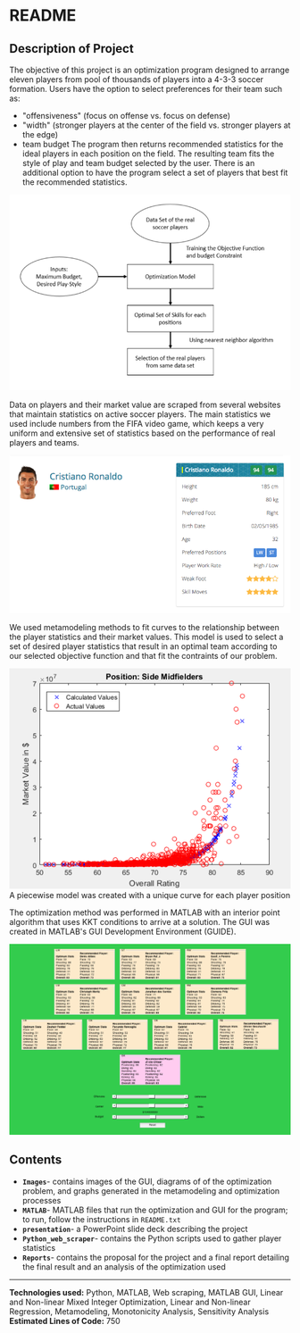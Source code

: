 # README
## Description of Project
The objective of this project is an optimization program designed to arrange
eleven players from pool of thousands of players into a 4-3-3 soccer formation.
Users have the option to select preferences for their team such as:
* "offensiveness" (focus on offense vs. focus on defense)
* "width" (stronger players at the center of the field vs. stronger players at
the edge)
* team budget
The program then returns recommended statistics for the ideal players in each
position on the field. The resulting team fits the style of play and team
budget selected by the user. There is an additional option to have the program
select a set of players that best fit the recommended statistics.

![](/Images/flow_chart.png)

Data on players and their market value are scraped from several websites that
maintain statistics on active soccer players. The main statistics we used
include numbers from the FIFA video game, which keeps a very uniform and
extensive set of statistics based on the performance of real players and teams.

![](/Images/player_stats.png)

We used metamodeling methods to fit curves to the relationship between the
player statistics and their market values. This model is used to select a set
of desired player statistics that result in an optimal team according to our
selected objective function and that fit the contraints of our problem.

![](/Images/data_curve_fit.png)  
A piecewise model was created with a unique curve for each player position

The optimization method was performed in MATLAB with an interior point 
algorithm that uses KKT conditions to arrive at a solution. The GUI was created
in MATLAB's GUI Development Environment (GUIDE).

![](/Images/GUI.png)

## Contents
* **`Images`**- contains images of the GUI, diagrams of of the optimization
problem, and graphs generated in the metamodeling and optimization processes
* **`MATLAB`**- MATLAB files that run the optimization and GUI for the program;
to run, follow the instructions in `README.txt`
* **`presentation`**- a PowerPoint slide deck describing the project
* **`Python_web_scraper`**- contains the Python scripts used to gather player
statistics
* **`Reports`**- contains the proposal for the project and a final report
detailing the final result and an analysis of the optimization used
---
**Technologies used:** Python, MATLAB, Web scraping, MATLAB GUI, Linear and 
Non-linear Mixed Integer Optimization, Linear and Non-linear Regression, 
Metamodeling, Monotonicity Analysis, Sensitivity Analysis  
**Estimated Lines of Code:** 750